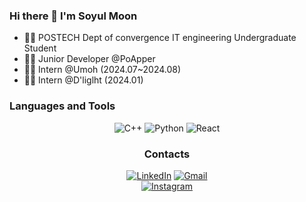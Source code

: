 ### Hi there 👋 I'm Soyul Moon

- 👨‍🎓 POSTECH Dept of convergence IT engineering Undergraduate Student
- 👨‍💻 Junior Developer @PoApper
- 👨‍🚀 Intern @Umoh (2024.07~2024.08)
- 👨‍🚀 Intern @D'liglht (2024.01)

### Languages and Tools
<div align=center>

![C++](https://img.shields.io/static/v1?style=for-the-badge&message=C%2B%2B&color=00599C&logo=C%2B%2B&logoColor=FFFFFF&label=)
![Python](https://img.shields.io/static/v1?style=for-the-badge&message=Python&color=3776AB&logo=Python&logoColor=FFFFFF&label=)
![React](https://img.shields.io/badge/react-%2320232a.svg?style=for-the-badge&logo=react&logoColor=%2361DAFB)

### Contacts
<div align=center>

[![LinkedIn](https://img.shields.io/badge/linkedin-%230077B5.svg?style=for-the-badge&logo=linkedin&logoColor=white)](https://www.linkedin.com/in/ellie8060/)
[![Gmail](https://img.shields.io/badge/Gmail-D14836?style=for-the-badge&logo=gmail&logoColor=white)](ellie8060@gmail.com)
<br/>
[![Instagram](https://img.shields.io/badge/Instagram-%23E4405F.svg?style=for-the-badge&logo=Instagram&logoColor=white)](https://www.instagram.com/s.y__u_l/)
